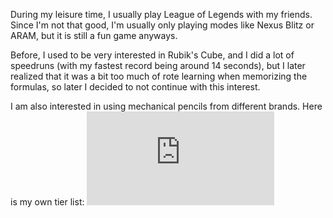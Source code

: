 During my leisure time, I usually play League of Legends with my friends. Since I'm not that good, I'm usually only playing modes like Nexus Blitz or ARAM, but it is still a fun game anyways.

Before, I used to be very interested in Rubik's Cube, and I did a lot of speedruns (with my fastest record being around 14 seconds), but I later realized that it was a bit too much of rote learning when memorizing the formulas, so later I decided to not continue with this interest.

I am also interested in using mechanical pencils from different brands. Here is my own tier list: ![Mechanical Pencil Tier List](https://gallnt.github.io/personal-page/mech-pencils.html)
